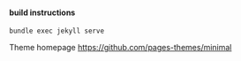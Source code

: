 #### build instructions 

`bundle exec jekyll serve`

Theme homepage https://github.com/pages-themes/minimal
